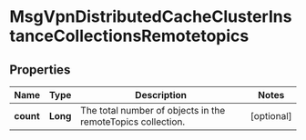
# MsgVpnDistributedCacheClusterInstanceCollectionsRemotetopics

## Properties
Name | Type | Description | Notes
------------ | ------------- | ------------- | -------------
**count** | **Long** | The total number of objects in the remoteTopics collection. |  [optional]



